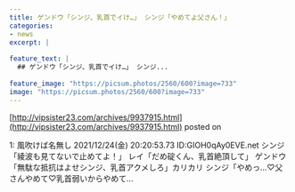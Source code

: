 ```yaml
---
title: ゲンドウ「シンジ、乳首でイけ…」 シンジ「やめてよ父さん！」
categories:
- news
excerpt: |
  
feature_text: |
  ## ゲンドウ「シンジ、乳首でイけ…」 シンジ...
  
feature_image: "https://picsum.photos/2560/600?image=733"
image: "https://picsum.photos/2560/600?image=733"
---
```


[http://vipsister23.com/archives/9937915.html](http://vipsister23.com/archives/9937915.html)
posted on 

<!--more-->

1: 風吹けば名無し 2021/12/24(金) 20:20:53.73 ID:GIOH0qAy0EVE.net シンジ「綾波も見てないで止めてよ！」 レイ「だめ碇くん、乳首絶頂して」 ゲンドウ「無駄な抵抗はよせシンジ、乳首アクメしろ」カリカリ シンジ「やめっ…♡父さんやめて♡乳首弱いからやめて...
